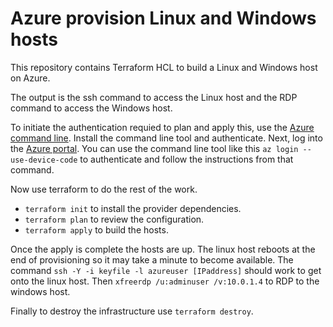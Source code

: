 # Azure provision Linux and Windows hosts

This repository contains Terraform HCL to build a Linux and Windows host on Azure.

The output is the ssh command to access the Linux host and the RDP command to access the Windows host.

To initiate the authentication requied to plan and apply this, use the [Azure command line](https://docs.microsoft.com/en-us/cli/azure/). Install the command line tool and authenticate.  Next, log into the [Azure portal](https://portal.azure.com). You can use the command line tool like this `az login --use-device-code` to authenticate and follow the instructions from that command.

Now use terraform to do the rest of the work.

* ```terraform init``` to install the provider dependencies.
* ```terraform plan``` to review the configuration.
* ```terraform apply``` to build the hosts.

Once the apply is complete the hosts are up.  The linux host reboots at the end of provisioning so it may take a minute to become available. The command ```ssh -Y -i keyfile -l azureuser [IPaddress]``` should work to get onto the linux host. Then ```xfreerdp /u:adminuser /v:10.0.1.4``` to RDP to the windows host.

Finally to destroy the infrastructure use ```terraform destroy```.



